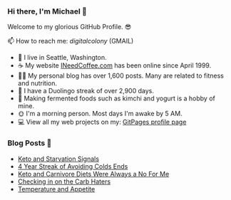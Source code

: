 ### Hi there, I'm Michael 👋

Welcome to my glorious GitHub Profile. 😎

📫 How to reach me: _digitalcolony_ (GMAIL)

- 🌳 I live in Seattle, Washington.
- ☕ My website [INeedCoffee.com](https://ineedcoffee.com) has been online since April 1999.
- 💪🏼 My personal blog has over 1,600 posts. Many are related to fitness and nutrition.
- 🍎 I have a Duolingo streak of over 2,900 days.
- 🥕 Making fermented foods such as kimchi and yogurt is a hobby of mine.
- 🌞 I'm a morning person. Most days I'm awake by 5 AM.
- 💻 View all my web projects on my: [GitPages profile page](https://digitalcolony.github.io/)

### Blog Posts 📝

<!-- BLOG-POST-LIST:START -->
- [Keto and Starvation Signals](https://criticalmas.org/2023/12/keto-and-starvation-signals/)
- [4 Year Streak of Avoiding Colds Ends](https://criticalmas.org/2023/11/4-year-streak-of-avoiding-colds-ends/)
- [Keto and Carnivore Diets Were Always a No For Me](https://criticalmas.org/2023/11/keto-and-carnivore-diets-were-always-a-no-for-me/)
- [Checking in on the Carb Haters](https://criticalmas.org/2023/10/checking-in-on-the-carb-haters/)
- [Temperature and Appetite](https://criticalmas.org/2023/10/temperature-and-appetite/)
<!-- BLOG-POST-LIST:END -->
